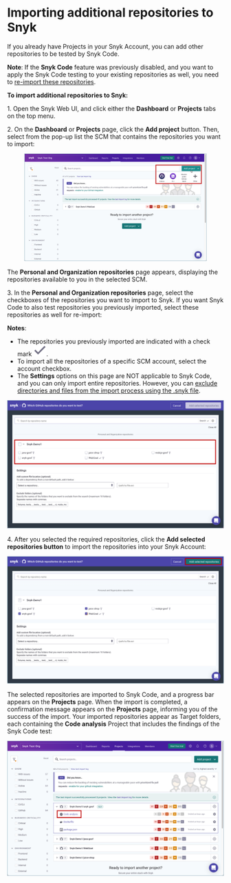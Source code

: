 # Importing additional repositories to Snyk

If you already have Projects in your Snyk Account, you can add other repositories to be tested by Snyk Code.

**Note**: If the **Snyk Code** feature was previously disabled, and you want to apply the Snyk Code testing to your existing repositories as well, you need to [re-import these repositories](re-importing-existing-repositories-for-the-snyk-code-test.md).

**To import additional repositories to Snyk:**

1\. Open the Snyk Web UI, and click either the **Dashboard** or **Projects** tabs on the top menu.

2\. On the **Dashboard** or **Projects** page, click the **Add project** button. Then, select from the pop-up list the SCM that contains the repositories you want to import:

<figure><img src="../../../../../.gitbook/assets/Snyk Code - Add project button - SCM options.png" alt=""><figcaption></figcaption></figure>

The **Personal and Organization repositories** page appears, displaying the repositories available to you in the selected SCM.

3\. In the **Personal and Organization repositories** page, select the checkboxes of the repositories you want to import to Snyk. If you want Snyk Code to also test repositories you previously imported, select these repositories as well for re-import:

**Notes**:

* The repositories you previously imported are indicated with a check mark ![](<../../../../../.gitbook/assets/Snyk Code - Add Repositories dialog box - Check Mark.png>).
* To import all the repositories of a specific SCM account, select the account checkbox.
* The **Settings** options on this page are NOT applicable to Snyk Code, and you can only import entire repositories. However, you can [exclude directories and files from the import process using the .snyk file](excluding-directories-and-files-from-the-import-process.md).

![](<../../../../../.gitbook/assets/Snyk Code - Add Repositories dialog box - Entire Repositories.png>)

4\. After you selected the required repositories, click the **Add selected repositories button** to import the repositories into your Snyk Account:

![](<../../../../../.gitbook/assets/Snyk Code - Add Repositories dialog box - Re-import - Add selected repositories button.png>)

The selected repositories are imported to Snyk Code, and a progress bar appears on the **Projects** page. When the import is completed, a confirmation message appears on the **Projects** page, informing you of the success of the import. Your imported repositories appear as Target folders, each containing the **Code analysis** Project that includes the findings of the Snyk Code test:

![](<../../../../../.gitbook/assets/Snyk Code - Get Started - Code analysis Project (1) (1) (1) (2).png>)
